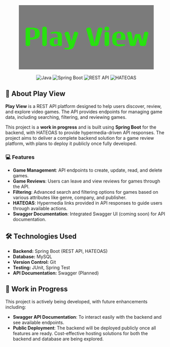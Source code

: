 <div align="center">

![Play View Banner](https://github.com/OlavoMDSilva/Play-View/blob/main/PlayViewBanner.png?raw=true)

![Java](https://img.shields.io/badge/Java-8B0000)
![Spring Boot](https://img.shields.io/badge/Spring%20Boot-2F6F3F)
![REST API](https://img.shields.io/badge/REST-0099CC)
![HATEOAS](https://img.shields.io/badge/HATEOAS-blue)

</div>

## 📌 About Play View

**Play View** is a REST API platform designed to help users discover, review, and explore video games. The API provides endpoints for managing game data, including searching, filtering, and reviewing games.

This project is a **work in progress** and is built using **Spring Boot** for the backend, with HATEOAS to provide hypermedia-driven API responses. The project aims to deliver a complete backend solution for a game review platform, with plans to deploy it publicly once fully developed.

### 💻 Features

- **Game Management**: API endpoints to create, update, read, and delete games.
- **Game Reviews**: Users can leave and view reviews for games through the API.
- **Filtering**: Advanced search and filtering options for games based on various attributes like genre, company, and publisher.
- **HATEOAS**: Hypermedia links provided in API responses to guide users through available actions.
- **Swagger Documentation**: Integrated Swagger UI (coming soon) for API documentation.

## 🛠️ Technologies Used

- **Backend:** Spring Boot (REST API, HATEOAS)
- **Database:** MySQL
- **Version Control:** Git
- **Testing:** JUnit, Spring Test
- **API Documentation:** Swagger (Planned)

## 🚧 Work in Progress

This project is actively being developed, with future enhancements including:

- **Swagger API Documentation**: To interact easily with the backend and see available endpoints.
- **Public Deployment**: The backend will be deployed publicly once all features are ready. Cost-effective hosting solutions for both the backend and database are being explored.
